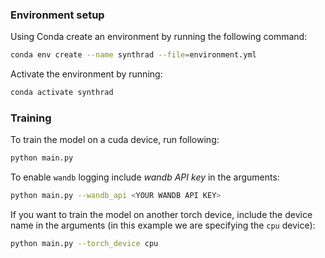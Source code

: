 ### Environment setup

Using Conda create an environment by running the following command:

```bash
conda env create --name synthrad --file=environment.yml
```

Activate the environment by running:
```bash
conda activate synthrad
```

### Training
To train the model on a cuda device, run following:
```bash
python main.py
```
To enable `wandb` logging include *wandb API key* in the
arguments:
```bash
python main.py --wandb_api <YOUR WANDB API KEY>
```
If you want to train the model on another torch device,
include the device name in the arguments
(in this example we are specifying the `cpu` device):
```bash
python main.py --torch_device cpu
```

